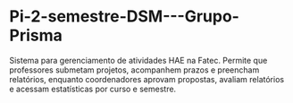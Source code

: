 # Pi-2-semestre-DSM---Grupo-Prisma
Sistema para gerenciamento de atividades HAE na Fatec. Permite que professores submetam projetos, acompanhem prazos e preencham relatórios, enquanto coordenadores aprovam propostas, avaliam relatórios e acessam estatísticas por curso e semestre.
